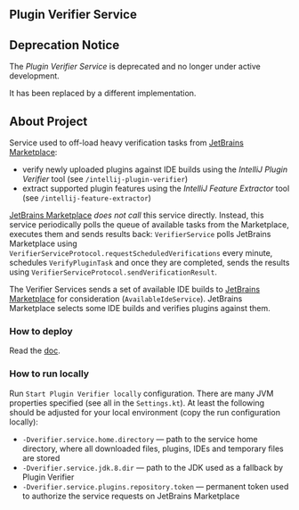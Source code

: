 ## Plugin Verifier Service

## Deprecation Notice

The _Plugin Verifier Service_ is deprecated and no longer under active development.

It has been replaced by a different implementation.

## About Project
Service used to off-load heavy verification tasks from [JetBrains Marketplace](https://plugins.jetbrains.com/):
- verify newly uploaded plugins against IDE builds using the *IntelliJ Plugin Verifier* tool (see `/intellij-plugin-verifier`)
- extract supported plugin features using the *IntelliJ Feature Extractor* tool (see `/intellij-feature-extractor`)

[JetBrains Marketplace](https://plugins.jetbrains.com/) *does not call* this service directly. Instead, this service periodically polls the queue of available tasks from the Marketplace,
executes them and sends results back: `VerifierService` polls JetBrains Marketplace using `VerifierServiceProtocol.requestScheduledVerifications` every minute,
schedules `VerifyPluginTask` and once they are completed, sends the results using `VerifierServiceProtocol.sendVerificationResult`.

The Verifier Services sends a set of available IDE builds to [JetBrains Marketplace](https://plugins.jetbrains.com/) for consideration (`AvailableIdeService`).
JetBrains Marketplace selects some IDE builds and verifies plugins against them.
  
### How to deploy
Read the [doc](https://jetbrains.team/p/intellij-plugin-verifier/documents/Plugin-Verifier-Service/a/Deploy-the-Plugin-Verifier-Service).

### How to run locally
Run `Start Plugin Verifier locally` configuration. There are many JVM properties specified (see all in the `Settings.kt`).
At least the following should be adjusted for your local environment (copy the run configuration locally):
- `-Dverifier.service.home.directory` — path to the service home directory, where all downloaded files, plugins, IDEs and temporary files are stored
- `-Dverifier.service.jdk.8.dir` — path to the JDK used as a fallback by Plugin Verifier
- `-Dverifier.service.plugins.repository.token` — permanent token used to authorize the service requests on JetBrains Marketplace
